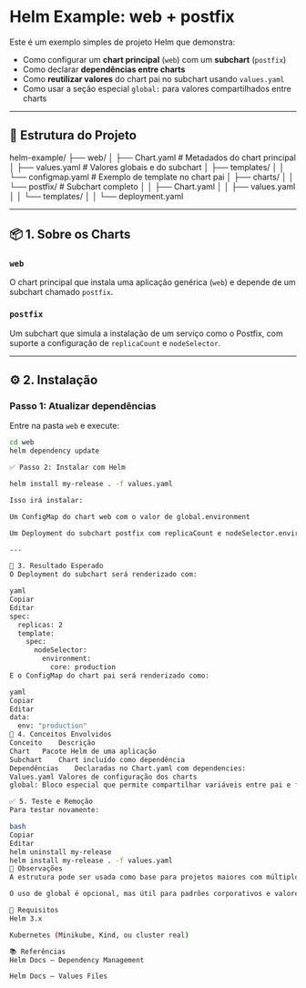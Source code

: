 # Helm Example: web + postfix

Este é um exemplo simples de projeto Helm que demonstra:

- Como configurar um **chart principal** (`web`) com um **subchart** (`postfix`)
- Como declarar **dependências entre charts**
- Como **reutilizar valores** do chart pai no subchart usando `values.yaml`
- Como usar a seção especial `global:` para valores compartilhados entre charts

---

## 📁 Estrutura do Projeto

helm-example/
├── web/
│ ├── Chart.yaml # Metadados do chart principal
│ ├── values.yaml # Valores globais e do subchart
│ ├── templates/
│ │ └── configmap.yaml # Exemplo de template no chart pai
│ ├── charts/
│ │ └── postfix/ # Subchart completo
│ │ ├── Chart.yaml
│ │ ├── values.yaml
│ │ └── templates/
│ │ └── deployment.yaml

---

## 📦 1. Sobre os Charts

### `web`

O chart principal que instala uma aplicação genérica (`web`) e depende de um subchart chamado `postfix`.

### `postfix`

Um subchart que simula a instalação de um serviço como o Postfix, com suporte a configuração de `replicaCount` e `nodeSelector`.

---

## ⚙️ 2. Instalação

### Passo 1: Atualizar dependências

Entre na pasta `web` e execute:

```bash
cd web
helm dependency update

✅ Passo 2: Instalar com Helm

helm install my-release . -f values.yaml

Isso irá instalar:

Um ConfigMap do chart web com o valor de global.environment

Um Deployment do subchart postfix com replicaCount e nodeSelector.environment.core herdados do pai

---

🧪 3. Resultado Esperado
O Deployment do subchart será renderizado com:

yaml
Copiar
Editar
spec:
  replicas: 2
  template:
    spec:
      nodeSelector:
        environment:
          core: production
E o ConfigMap do chart pai será renderizado como:

yaml
Copiar
Editar
data:
  env: "production"
🧠 4. Conceitos Envolvidos
Conceito	Descrição
Chart	Pacote Helm de uma aplicação
Subchart	Chart incluído como dependência
Dependências	Declaradas no Chart.yaml com dependencies:
Values.yaml	Valores de configuração dos charts
global:	Bloco especial que permite compartilhar variáveis entre pai e filhos

✅ 5. Teste e Remoção
Para testar novamente:

bash
Copiar
Editar
helm uninstall my-release
helm install my-release . -f values.yaml
📝 Observações
A estrutura pode ser usada como base para projetos maiores com múltiplos serviços.

O uso de global é opcional, mas útil para padrões corporativos e valores comuns.

📌 Requisitos
Helm 3.x

Kubernetes (Minikube, Kind, ou cluster real)

📚 Referências
Helm Docs – Dependency Management

Helm Docs – Values Files
